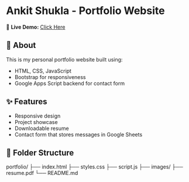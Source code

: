 # Ankit Shukla - Portfolio Website

🚀 **Live Demo:** [Click Here](https://USERNAME.github.io/portfolio)

## 📌 About
This is my personal portfolio website built using:
- HTML, CSS, JavaScript
- Bootstrap for responsiveness
- Google Apps Script backend for contact form

## ✨ Features
- Responsive design
- Project showcase
- Downloadable resume
- Contact form that stores messages in Google Sheets

## 📂 Folder Structure
portfolio/
├── index.html
├── styles.css
├── script.js
├── images/
├── resume.pdf
└── README.md
